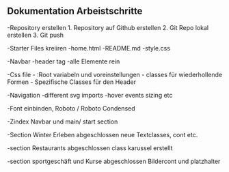 ## Dokumentation Arbeistschritte


-Repository erstellen
    1. Repository auf Github erstellen
    2. Git Repo lokal erstellen
    3. Git push

-Starter Files kreiiren
    -home.html
    -README.md
    -style.css

-Navbar
    -header tag
    -alle Elemente rein

-Css file
    - :Root variabeln und voreinstellungen
    - classes für wiederhollende Formen
    - Spezifische Classes für den Header

-Navigation
    -different svg imports
    -hover events
    sizing etc

-Font einbinden, Roboto / Roboto Condensed

-Zindex Navbar und main/ start section

-Section Winter Erleben abgeschlossen neue Textclasses, cont etc.

-section Restaurants abgeschlossen class karussel erstellt

-section sportgeschäft und Kurse abgeschlossen Bildercont und platzhalter